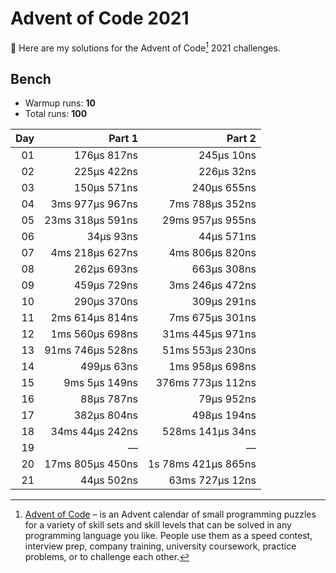 # Advent of Code 2021

:wave: Here are my solutions for the Advent of Code[^aoc] 2021 challenges.

## Bench

- Warmup runs: **10**
- Total runs: **100**

| Day |           Part 1 |              Part 2 |
| --: | ---------------: | ------------------: |
|  01 |      176µs 817ns |          245µs 10ns |
|  02 |      225µs 422ns |          226µs 32ns |
|  03 |      150µs 571ns |         240µs 655ns |
|  04 |  3ms 977µs 967ns |     7ms 788µs 352ns |
|  05 | 23ms 318µs 591ns |    29ms 957µs 955ns |
|  06 |        34µs 93ns |          44µs 571ns |
|  07 |  4ms 218µs 627ns |     4ms 806µs 820ns |
|  08 |      262µs 693ns |         663µs 308ns |
|  09 |      459µs 729ns |     3ms 246µs 472ns |
|  10 |      290µs 370ns |         309µs 291ns |
|  11 |  2ms 614µs 814ns |     7ms 675µs 301ns |
|  12 |  1ms 560µs 698ns |    31ms 445µs 971ns |
|  13 | 91ms 746µs 528ns |    51ms 553µs 230ns |
|  14 |       499µs 63ns |     1ms 958µs 698ns |
|  15 |    9ms 5µs 149ns |   376ms 773µs 112ns |
|  16 |       88µs 787ns |          79µs 952ns |
|  17 |      382µs 804ns |         498µs 194ns |
|  18 |  34ms 44µs 242ns |    528ms 141µs 34ns |
|  19 |                — |                   — |
|  20 | 17ms 805µs 450ns | 1s 78ms 421µs 865ns |
|  21 |       44µs 502ns |     63ms 727µs 12ns |

[^aoc]: [Advent of Code][aoc] – is an Advent calendar of small programming puzzles for a variety of skill sets and skill levels that can be solved in any programming language you like. People use them as a speed contest, interview prep, company training, university coursework, practice problems, or to challenge each other.

[aoc]: https://adventofcode.com
